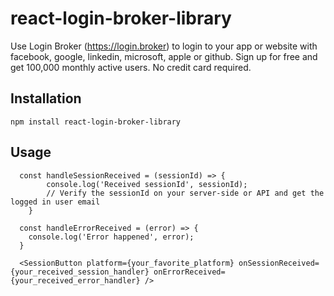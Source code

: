 # react-login-broker-library

Use Login Broker (https://login.broker) to login to your app or website with facebook, google, linkedin, microsoft, apple or github. Sign up for free and get 100,000 monthly active users. No credit card required.

## Installation

```
npm install react-login-broker-library
```

## Usage

```
  const handleSessionReceived = (sessionId) => {
		console.log('Received sessionId', sessionId);
        // Verify the sessionId on your server-side or API and get the logged in user email
	}

  const handleErrorReceived = (error) => {
    console.log('Error happened', error);
  }

  <SessionButton platform={your_favorite_platform} onSessionReceived={your_received_session_handler} onErrorReceived={your_received_error_handler} />
```